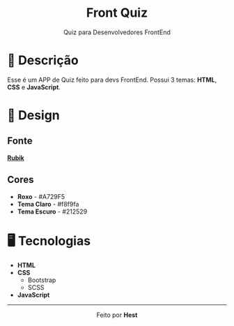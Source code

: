 <h1 align="center">Front Quiz</h1>
<p align="center">Quiz para Desenvolvedores FrontEnd</p>

# 📃 Descrição
<p>
Esse é um APP de Quiz feito para devs FrontEnd. Possui 3 temas: <strong>HTML</strong>, <strong>CSS</strong> e <strong>JavaScript</strong>.
</p>

# 🎨 Design

<h2>Fonte</h2>

<a href="https://fonts.google.com/specimen/Rubik">
  <strong>Rubik</strong>
</a>

<h2>Cores</h2>

<ul>
  <li>
    <strong>Roxo</strong> - #A729F5
  </li>

<li>
  <strong>Tema Claro</strong> - #f8f9fa
</li>

<li>
  <strong>Tema Escuro</strong> - #212529
</li>
</ul>

# 🖥 Tecnologias

<ul>
  <li>
    <strong>HTML</strong>
  </li>

  <li>
    <strong>CSS</strong>
    <ul>
      <li>Bootstrap</li>
      <li>SCSS</li>
    </ul>
  </li>

  <li>
    <strong>JavaScript</strong>
  </li>
</ul>

<hr>

<p align="center">Feito por <strong>Hest</strong></p>
